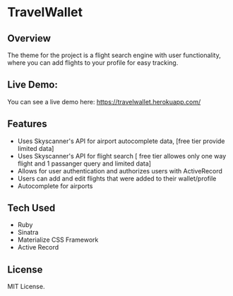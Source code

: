 # TravelWallet  

## Overview
The theme for the project is a flight search engine with user functionality, where you can add flights to your profile for easy tracking.

## Live Demo:
You can see a live demo here: https://travelwallet.herokuapp.com/

## Features
* Uses Skyscanner's API for airport autocomplete data, [free tier provide limited data]
* Uses Skyscanner's API for flight search [ free tier allowes only one way flight and 1 passanger query and limited data]
* Allows for user authentication and authorizes users with ActiveRecord
* Users can add and edit flights that were added to their wallet/profile
* Autocomplete for airports

## Tech Used
* Ruby
* Sinatra 
* Materialize CSS Framework
* Active Record



## License
MIT License.

